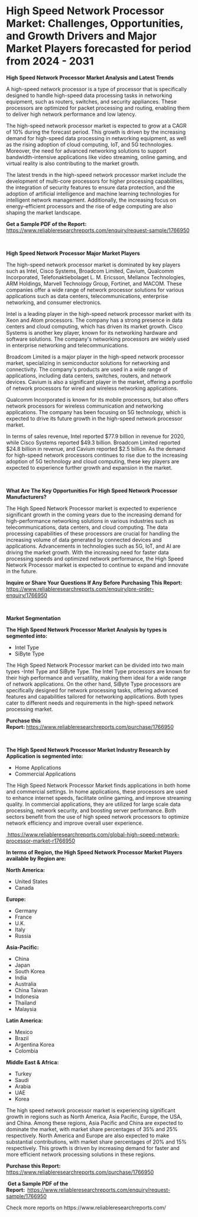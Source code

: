 <p><h1>High Speed Network Processor Market: Challenges, Opportunities, and Growth Drivers and Major Market Players forecasted for period from 2024 - 2031</h1></p><p><strong>High Speed Network Processor Market Analysis and Latest Trends</strong></p>
<p><p>A high-speed network processor is a type of processor that is specifically designed to handle high-speed data processing tasks in networking equipment, such as routers, switches, and security appliances. These processors are optimized for packet processing and routing, enabling them to deliver high network performance and low latency.</p><p>The high-speed network processor market is expected to grow at a CAGR of 10% during the forecast period. This growth is driven by the increasing demand for high-speed data processing in networking equipment, as well as the rising adoption of cloud computing, IoT, and 5G technologies. Moreover, the need for advanced networking solutions to support bandwidth-intensive applications like video streaming, online gaming, and virtual reality is also contributing to the market growth.</p><p>The latest trends in the high-speed network processor market include the development of multi-core processors for higher processing capabilities, the integration of security features to ensure data protection, and the adoption of artificial intelligence and machine learning technologies for intelligent network management. Additionally, the increasing focus on energy-efficient processors and the rise of edge computing are also shaping the market landscape.</p></p>
<p><strong>Get a Sample PDF of the Report:&nbsp;</strong> <a href="https://www.reliableresearchreports.com/enquiry/request-sample/1766950">https://www.reliableresearchreports.com/enquiry/request-sample/1766950</a></p>
<p>&nbsp;</p>
<p><strong>High Speed Network Processor Major Market Players</strong></p>
<p><p>The high-speed network processor market is dominated by key players such as Intel, Cisco Systems, Broadcom Limited, Cavium, Qualcomm Incorporated, Telefonaktiebolaget L. M. Ericsson, Mellanox Technologies, ARM Holdings, Marvell Technology Group, Fortinet, and MACOM. These companies offer a wide range of network processor solutions for various applications such as data centers, telecommunications, enterprise networking, and consumer electronics.</p><p>Intel is a leading player in the high-speed network processor market with its Xeon and Atom processors. The company has a strong presence in data centers and cloud computing, which has driven its market growth. Cisco Systems is another key player, known for its networking hardware and software solutions. The company's networking processors are widely used in enterprise networking and telecommunications.</p><p>Broadcom Limited is a major player in the high-speed network processor market, specializing in semiconductor solutions for networking and connectivity. The company's products are used in a wide range of applications, including data centers, switches, routers, and network devices. Cavium is also a significant player in the market, offering a portfolio of network processors for wired and wireless networking applications.</p><p>Qualcomm Incorporated is known for its mobile processors, but also offers network processors for wireless communication and networking applications. The company has been focusing on 5G technology, which is expected to drive its future growth in the high-speed network processor market.</p><p>In terms of sales revenue, Intel reported $77.9 billion in revenue for 2020, while Cisco Systems reported $49.3 billion. Broadcom Limited reported $24.8 billion in revenue, and Cavium reported $2.5 billion. As the demand for high-speed network processors continues to rise due to the increasing adoption of 5G technology and cloud computing, these key players are expected to experience further growth and expansion in the market.</p></p>
<p>&nbsp;</p>
<p><strong>What Are The Key Opportunities For High Speed Network Processor Manufacturers?</strong></p>
<p><p>The High Speed Network Processor market is expected to experience significant growth in the coming years due to the increasing demand for high-performance networking solutions in various industries such as telecommunications, data centers, and cloud computing. The data processing capabilities of these processors are crucial for handling the increasing volume of data generated by connected devices and applications. Advancements in technologies such as 5G, IoT, and AI are driving the market growth. With the increasing need for faster data processing speeds and optimized network performance, the High Speed Network Processor market is expected to continue to expand and innovate in the future.</p></p>
<p><strong>Inquire or Share Your Questions If Any Before Purchasing This Report:</strong> <a href="https://www.reliableresearchreports.com/enquiry/pre-order-enquiry/1766950">https://www.reliableresearchreports.com/enquiry/pre-order-enquiry/1766950</a></p>
<p>&nbsp;</p>
<p><strong>Market Segmentation</strong></p>
<p><strong>The High Speed Network Processor Market Analysis by types is segmented into:</strong></p>
<p><ul><li>Intel Type</li><li>SiByte Type</li></ul></p>
<p><p>The High Speed Network Processor market can be divided into two main types -Intel Type and SiByte Type. The Intel Type processors are known for their high performance and versatility, making them ideal for a wide range of network applications. On the other hand, SiByte Type processors are specifically designed for network processing tasks, offering advanced features and capabilities tailored for networking applications. Both types cater to different needs and requirements in the high-speed network processing market.</p></p>
<p><strong>Purchase this Report:&nbsp;</strong><a href="https://www.reliableresearchreports.com/purchase/1766950">https://www.reliableresearchreports.com/purchase/1766950</a></p>
<p>&nbsp;</p>
<p><strong>The High Speed Network Processor Market Industry Research by Application is segmented into:</strong></p>
<p><ul><li>Home Applications</li><li>Commercial Applications</li></ul></p>
<p><p>The High Speed Network Processor Market finds applications in both home and commercial settings. In home applications, these processors are used to enhance internet speeds, facilitate online gaming, and improve streaming quality. In commercial applications, they are utilized for large scale data processing, network security, and boosting server performance. Both sectors benefit from the use of high speed network processors to optimize network efficiency and improve overall user experience.</p></p>
<p><a href="https://www.reliableresearchreports.com/global-high-speed-network-processor-market-r1766950">&nbsp;https://www.reliableresearchreports.com/global-high-speed-network-processor-market-r1766950</a></p>
<p><strong>In terms of Region, the High Speed Network Processor Market Players available by Region are:</strong></p>
<p>
    <p> <strong> North America: </strong>
        <ul>
            <li>United States</li>
            <li>Canada</li>
        </ul>
        </p> 
    <p> <strong> Europe: </strong>
        <ul>
            <li>Germany</li>
            <li>France</li>
            <li>U.K.</li>
            <li>Italy</li>
            <li>Russia</li>
        </ul>
        </p> 
    <p> <strong> Asia-Pacific: </strong>
        <ul>
            <li>China</li>
            <li>Japan</li>
            <li>South Korea</li>
            <li>India</li>
            <li>Australia</li>
            <li>China Taiwan</li>
            <li>Indonesia</li>
            <li>Thailand</li>
            <li>Malaysia</li>
        </ul>
        </p> 
    <p> <strong> Latin America: </strong>
        <ul>
            <li>Mexico</li>
            <li>Brazil</li>
            <li>Argentina Korea</li>
            <li>Colombia</li>
        </ul>
        </p> 
    <p> <strong> Middle East & Africa: </strong>
        <ul>
            <li>Turkey</li>
            <li>Saudi</li>
            <li>Arabia</li>
            <li>UAE</li>
            <li>Korea</li>
        </ul>
    </p>
    </p>
<p><p>The high speed network processor market is experiencing significant growth in regions such as North America, Asia Pacific, Europe, the USA, and China. Among these regions, Asia Pacific and China are expected to dominate the market, with market share percentages of 35% and 25% respectively. North America and Europe are also expected to make substantial contributions, with market share percentages of 20% and 15% respectively. This growth is driven by increasing demand for faster and more efficient network processing solutions in these regions.</p></p>
<p><strong>Purchase this Report: </strong><a href="https://www.reliableresearchreports.com/purchase/1766950">https://www.reliableresearchreports.com/purchase/1766950</a></p>
<p>&nbsp;<strong>Get a Sample PDF of the Report:&nbsp;&nbsp;</strong><a href="https://www.reliableresearchreports.com/enquiry/request-sample/1766950">https://www.reliableresearchreports.com/enquiry/request-sample/1766950</a></p>
<p><strong></strong></p>
<p>Check more reports on https://www.reliableresearchreports.com/</p>